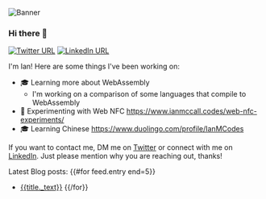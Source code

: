 ![Banner](https://www.ianmccall.codes/assets/images/banner.jpg)

### Hi there 👋

<a href="https://twitter.com/ianmccallcodes"><img src="https://img.shields.io/twitter/url?style=social&url=http%3A%2F%2Ftwitter.com%2Fianmccallcodes" alt="Twitter URL" /></a>
<a href="https://www.linkedin.com/in/ianmccallcodes/"><img src="https://img.shields.io/badge/LinkedIn--_.svg?style=social&logo=linkedin" alt="LinkedIn URL" /></a>

I'm Ian! Here are some things I've been working on:

* 🎓 Learning more about WebAssembly
  * I'm working on a comparison of some languages that compile to WebAssembly
* 🧪 Experimenting with Web NFC https://www.ianmccall.codes/web-nfc-experiments/
* 🎓 Learning Chinese https://www.duolingo.com/profile/IanMCodes

If you want to contact me, DM me on [Twitter](https://twitter.com/ianmccallcodes) or connect with me on [LinkedIn](https://www.linkedin.com/in/ianmccallcodes/). Just please mention why you are reaching out, thanks!

Latest Blog posts:
{{#for feed.entry end=5}}
 * [{{title._text}}]({{link._attr.href}})
{{/for}}


<!--
**ianmcodes/ianmcodes** is a ✨ _special_ ✨ repository because its `README.md` (this file) appears on your GitHub profile.

Here are some ideas to get you started:

- 🔭 I’m currently working on ...
- 🌱 I’m currently learning ...
- 👯 I’m looking to collaborate on ...
- 🤔 I’m looking for help with ...
- 💬 Ask me about ...
- 📫 How to reach me: ...
- 😄 Pronouns: ...
- ⚡ Fun fact: ...
-->
